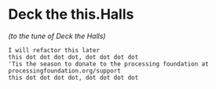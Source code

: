 # Deck the this.Halls
*(to the tune of Deck the Halls)*
```
I will refactor this later
this dot dot dot dot, dot dot dot dot
'Tis the season to donate to the processing foundation at processingfoundation.org/support
this dot dot dot dot, dot dot dot dot
```
